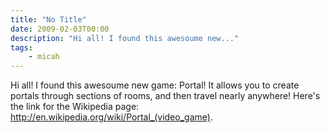 ```yaml
---
title: "No Title"
date: 2009-02-03T00:00
description: "Hi all! I found this awesoume new..."
tags: 
    - micah
---
```


Hi all! I found this awesoume new game: Portal! It allows you to create portals through sections of rooms, and then travel nearly anywhere! Here's the link for the Wikipedia page: http://en.wikipedia.org/wiki/Portal_(video_game).